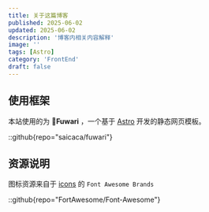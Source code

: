 ```yaml
---
title: 关于这篇博客
published: 2025-06-02
updated: 2025-06-02
description: '博客内相关内容解释'
image: ''
tags: [Astro]
category: 'FrontEnd'
draft: false 
---
```


## 使用框架
本站使用的为 **🍥Fuwari** ，一个基于 [Astro](https://astro.build/) 开发的静态网页模板。

::github{repo="saicaca/fuwari"}

## 资源说明
图标资源来自于 [icons](https://icones.js.org/) 的 `Font Awesome Brands`

::github{repo="FortAwesome/Font-Awesome"}
